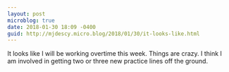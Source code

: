 ```yaml
---
layout: post
microblog: true
date: 2018-01-30 18:09 -0400
guid: http://mjdescy.micro.blog/2018/01/30/it-looks-like.html
---
```

It looks like I will be working overtime this week. Things are crazy. I think I am involved in getting two or three new practice lines off the ground.
